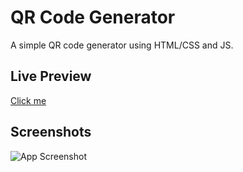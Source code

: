 # QR Code Generator

A simple QR code generator using HTML/CSS and JS.

## Live Preview

[Click me](https://dinadana.github.io/qr-code-generator/)
## Screenshots

![App Screenshot](./images/iphone)
